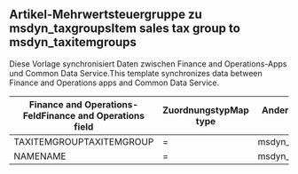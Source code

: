 ## <a name="item-sales-tax-group-to-msdyn_taxitemgroups"></a><span data-ttu-id="28988-101">Artikel-Mehrwertsteuergruppe zu msdyn_taxgroups</span><span class="sxs-lookup"><span data-stu-id="28988-101">Item sales tax group to msdyn_taxitemgroups</span></span>

<span data-ttu-id="28988-102">Diese Vorlage synchronisiert Daten zwischen Finance and Operations-Apps und Common Data Service.</span><span class="sxs-lookup"><span data-stu-id="28988-102">This template synchronizes data between Finance and Operations apps and Common Data Service.</span></span>

<span data-ttu-id="28988-103">Finance and Operations-Feld</span><span class="sxs-lookup"><span data-stu-id="28988-103">Finance and Operations field</span></span> | <span data-ttu-id="28988-104">Zuordnungstyp</span><span class="sxs-lookup"><span data-stu-id="28988-104">Map type</span></span> | <span data-ttu-id="28988-105">Anderes Dynamics 365-Feld</span><span class="sxs-lookup"><span data-stu-id="28988-105">Other Dynamics 365 field</span></span> | <span data-ttu-id="28988-106">Standardwert</span><span class="sxs-lookup"><span data-stu-id="28988-106">Default value</span></span>
---|---|---|---
<span data-ttu-id="28988-107">TAXITEMGROUP</span><span class="sxs-lookup"><span data-stu-id="28988-107">TAXITEMGROUP</span></span> | = | <span data-ttu-id="28988-108">msdyn_name</span><span class="sxs-lookup"><span data-stu-id="28988-108">msdyn_name</span></span> | 
<span data-ttu-id="28988-109">NAME</span><span class="sxs-lookup"><span data-stu-id="28988-109">NAME</span></span> | = | <span data-ttu-id="28988-110">msdyn_description</span><span class="sxs-lookup"><span data-stu-id="28988-110">msdyn_description</span></span> | 
